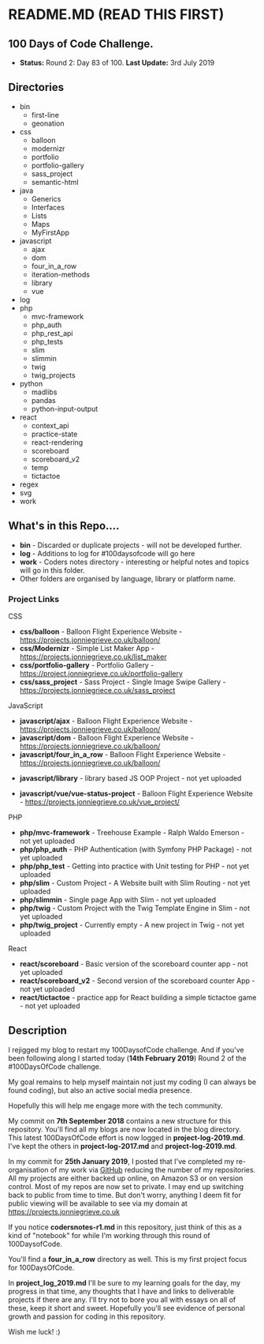 # README.MD (READ THIS FIRST)

## 100 Days of Code Challenge.

+ **Status:** Round 2: Day 83 of 100. **Last Update:** 3rd July 2019

## Directories
  + bin
    + first-line
    + geonation
  + css 
    + balloon
    + modernizr
    + portfolio
    + portfolio-gallery
    + sass_project
    + semantic-html
  + java
    + Generics
    + Interfaces
    + Lists
    + Maps
    + MyFirstApp
  + javascript
    + ajax
    + dom
    + four_in_a_row
    + iteration-methods
    + library
    + vue
  + log
  + php
    + mvc-framework
    + php_auth
    + php_rest_api
    + php_tests
    + slim
    + slimmin
    + twig
    + twig_projects
  + python
    + madlibs
    + pandas
    + python-input-output
  + react
    + context_api
    + practice-state
    + react-rendering  
    + scoreboard
    + scoreboard_v2
    + temp
    + tictactoe
  + regex
  + svg
  + work

## What's in this Repo....

+ **bin** - Discarded or duplicate projects - will not be developed further.
+ **log** - Additions to log for #100daysofcode will go here
+ **work** - Coders notes directory - interesting or helpful notes and topics will go in this folder.
+ Other folders are organised by language, library or platform name.

### Project Links

CSS

+ **css/balloon** - Balloon Flight Experience Website - https://projects.jonniegrieve.co.uk/balloon/
+ **css/Modernizr** - Simple List Maker App - https://projects.jonniegrieve.co.uk/list_maker
+ **css/portfolio-gallery** - Portfolio Gallery - https://project.jonniegrieve.co.uk/portfolio-gallery
+ **css/sass_project** - Sass Project - Single Image Swipe Gallery - https://projects.jonniegriece.co.uk/sass_project

JavaScript

+ **javascript/ajax** - Balloon Flight Experience Website - https://projects.jonniegrieve.co.uk/balloon/
+ **javascript/dom** - Balloon Flight Experience Website - https://projects.jonniegrieve.co.uk/balloon/
+ **javascript/four_in_a_row** - Balloon Flight Experience Website - https://projects.jonniegrieve.co.uk/balloon/
* **javascript/library** - library based JS OOP Project - not yet uploaded
+ **javascript/vue/vue-status-project** - Balloon Flight Experience Website - https://projects.jonniegrieve.co.uk/vue_project/

PHP

+ **php/mvc-framework** - Treehouse Example - Ralph Waldo Emerson - not yet uploaded
+ **php/php_auth** - PHP Authentication (with Symfony PHP Package) - not yet uploaded  
+ **php/php_test** - Getting into practice with Unit testing for PHP - not yet uploaded 
+ **php/slim** - Custom Project - A Website built with Slim Routing - not yet uploaded  
+ **php/slimmin** - Single page App with Slim - not yet uploaded 
+ **php/twig** - Custom Project with the Twig Template Engine in Slim - not yet uploaded 
+ **php/twig_project** - Currently empty - A new project in Twig - not yet uploaded

React

+ **react/scoreboard** - Basic version of the scoreboard counter app  - not yet uploaded
+ **react/scoreboard_v2** - Second version of the scoreboard counter App  - not yet uploaded
+ **react/tictactoe** - practice app for React building a simple tictactoe game  - not yet uploaded


## Description

I rejigged my blog to restart my 100DaysofCode challenge. And if you've been following along I started today (**14th February 2019**) Round 2 of the #100DaysOfCode challenge.  

My goal remains to help myself maintain not just my coding (I can always be found coding), but also an active social media presence.

Hopefully this will help me engage more with the tech community.

My commit on **7th September 2018** contains a new structure for this repository.  You'll find all my blogs are now located in the blog directory.  This latest 100DaysOfCode effort is now logged in **project-log-2019.md**.  I've kept the others in **project-log-2017.md** and **project-log-2019.md**.

In my commit for **25th January 2019**, I posted that I've completed my re-organisation of my work via [GitHub](https://github.com/jg-digital-media) reducing the number of my repositories.  All my projects are either backed up online, on Amazon S3 or on version control.  Most of my repos are now set to private.  I may end up switching back to public from time to time. But don't worry, anything I deem fit for public viewing will be available to see via my domain at https://projects.jonniegrieve.co.uk

If you notice **codersnotes-r1.md** in this repository, just think of this as a kind of "notebook" for while I'm working through this round of 100DaysofCode.

You'll find a **four_in_a_row** directory as well. This is my first project focus for 100DaysOfCode.

In **project_log_2019.md** I'll be sure to my learning goals for the day, my progress in that time, any thoughts that I have and links to deliverable projects if there are any.  I'll try not to bore you all with essays on all of these, keep it short and sweet. Hopefully you'll see evidence of personal growth and passion for coding in this repository.

Wish me luck!  :)